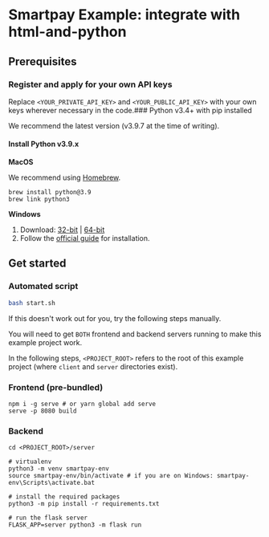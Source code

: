 # Smartpay Example: integrate with html-and-python

## Prerequisites

### Register and apply for your own API keys

Replace `<YOUR_PRIVATE_API_KEY>` and `<YOUR_PUBLIC_API_KEY>` with your own keys wherever necessary in the code.### Python v3.4+ with pip installed

We recommend the latest version (v3.9.7 at the time of writing).

#### Install Python v3.9.x

**MacOS**

We recommend using [Homebrew](https://brew.sh/).

```shell
brew install python@3.9
brew link python3
```

**Windows**

1. Download: [32-bit](https://www.python.org/ftp/python/3.9.7/python-3.9.7.exe) | [64-bit](https://www.python.org/ftp/python/3.9.7/python-3.9.7-amd64.exe)
2. Follow the [official guide](https://docs.python.org/3/using/windows.html) for installation.

## Get started

### Automated script

```bash
bash start.sh
```

If this doesn't work out for you, try the following steps manually.

You will need to get `BOTH` frontend and backend servers running to make this example project work.

In the following steps, `<PROJECT_ROOT>` refers to the root of this example project (where `client` and `server` directories exist).

### Frontend (pre-bundled)

```shell
npm i -g serve # or yarn global add serve
serve -p 8080 build
```

### Backend

```shell
cd <PROJECT_ROOT>/server

# virtualenv
python3 -m venv smartpay-env
source smartpay-env/bin/activate # if you are on Windows: smartpay-env\Scripts\activate.bat

# install the required packages
python3 -m pip install -r requirements.txt

# run the flask server
FLASK_APP=server python3 -m flask run
```

